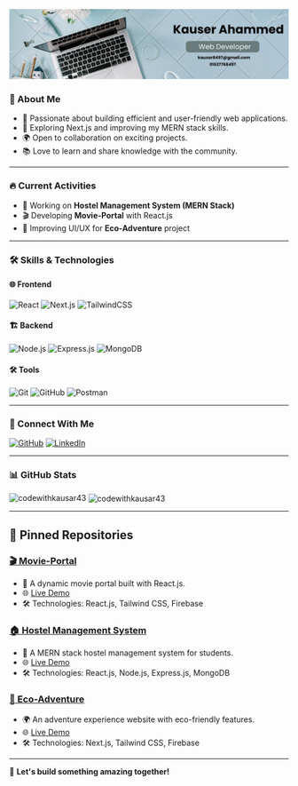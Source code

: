 
<div id="header" align="center">
    <img src="github.png" alt="Banner Image">
</div>


### 🌟 About Me
- 🎯 Passionate about building efficient and user-friendly web applications.
- 🚀 Exploring Next.js and improving my MERN stack skills.
- 🌍 Open to collaboration on exciting projects.
- 📚 Love to learn and share knowledge with the community.

---

### 🔥 Current Activities
- 🔨 Working on **Hostel Management System (MERN Stack)**
- 🎬 Developing **Movie-Portal** with React.js
- 🌿 Improving UI/UX for **Eco-Adventure** project

---

### 🛠 Skills & Technologies

#### 🌐 Frontend
![React](https://img.shields.io/badge/React-61DAFB?logo=react&logoColor=black&style=for-the-badge)
![Next.js](https://img.shields.io/badge/Next.js-000000?logo=nextdotjs&logoColor=white&style=for-the-badge)
![TailwindCSS](https://img.shields.io/badge/TailwindCSS-38B2AC?logo=tailwind-css&logoColor=white&style=for-the-badge)

#### 🏗 Backend
![Node.js](https://img.shields.io/badge/Node.js-339933?logo=node.js&logoColor=white&style=for-the-badge)
![Express.js](https://img.shields.io/badge/Express.js-000000?logo=express&logoColor=white&style=for-the-badge)
![MongoDB](https://img.shields.io/badge/MongoDB-4EA94B?logo=mongodb&logoColor=white&style=for-the-badge)

#### 🛠 Tools
![Git](https://img.shields.io/badge/Git-F05032?logo=git&logoColor=white&style=for-the-badge)
![GitHub](https://img.shields.io/badge/GitHub-181717?logo=github&logoColor=white&style=for-the-badge)
![Postman](https://img.shields.io/badge/Postman-FF6C37?logo=postman&logoColor=white&style=for-the-badge)

---

### 🔗 Connect With Me
[![GitHub](https://img.shields.io/badge/GitHub-181717?logo=github&logoColor=white&style=for-the-badge)](https://github.com/yourgithubprofile)
[![LinkedIn](https://img.shields.io/badge/LinkedIn-0A66C2?logo=linkedin&logoColor=white&style=for-the-badge)](https://linkedin.com/in/yourprofile)

---

### 📊 GitHub Stats
<p><img align="left" src="https://github-readme-stats.vercel.app/api/top-langs?username=codewithkausar43&show_icons=true&locale=en&layout=compact&theme=radical" alt="codewithkausar43" /></p>

<p>&nbsp;<img align="center" src="https://github-readme-stats.vercel.app/api?username=codewithkausar43&show_icons=true&locale=en&theme=radical" alt="codewithkausar43" /></p>

---


## 📌 Pinned Repositories
### [🎬 Movie-Portal](https://github.com/yourgithubprofile/movie-portal)
- 🎥 A dynamic movie portal built with React.js.
- 🌐 [Live Demo](https://your-live-demo.com)
- 🛠 Technologies: React.js, Tailwind CSS, Firebase

### [🏠 Hostel Management System](https://github.com/yourgithubprofile/hostel-management)
- 🏢 A MERN stack hostel management system for students.
- 🌐 [Live Demo](https://your-live-demo.com)
- 🛠 Technologies: React.js, Node.js, Express.js, MongoDB

### [🌿 Eco-Adventure](https://github.com/yourgithubprofile/eco-adventure)
- 🌍 An adventure experience website with eco-friendly features.
- 🌐 [Live Demo](https://your-live-demo.com)
- 🛠 Technologies: Next.js, Tailwind CSS, Firebase

---

🚀 **Let's build something amazing together!**
